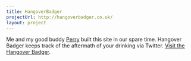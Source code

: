 ```yaml
---
title: HangoverBadger
projectUrl: http://hangoverbadger.co.uk/
layout: project
---
```


<p class="cramp">
    Me and my good buddy <a href="http://www.phwebs.co.uk/">Perry</a> built this site in our spare time. Hangover Badger keeps track of the aftermath of your drinking via Twitter. <a href="{{ page.projectUrl }}">Visit the Hangover Badger</a>.
</p>
